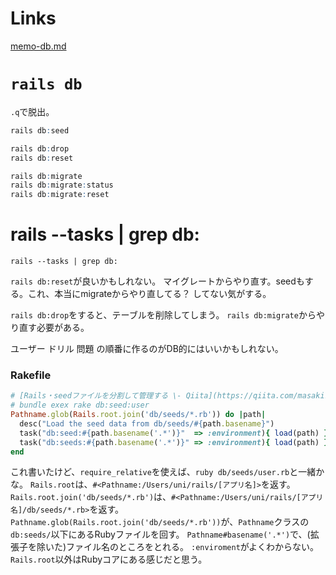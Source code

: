 # Links

[memo-db.md](../memo-db.md)

# `rails db`

`.q`で脱出。

```r
rails db:seed

rails db:drop
rails db:reset

rails db:migrate
rails db:migrate:status
rails db:migrate:reset
```

# rails --tasks | grep db:

```
rails --tasks | grep db:
```

`rails db:reset`が良いかもしれない。
マイグレートからやり直す。seedもする。これ、本当にmigrateからやり直してる？ してない気がする。

`rails db:drop`をすると、テーブルを削除してしまう。
`rails db:migrate`からやり直す必要がある。

ユーザー
ドリル
問題
の順番に作るのがDB的にはいいかもしれない。


### Rakefile

```ruby
# [Rails・seedファイルを分割して管理する \- Qiita](https://qiita.com/masaki7555/items/d65f56958020cbca5ee0)
# bundle exex rake db:seed:user
Pathname.glob(Rails.root.join('db/seeds/*.rb')) do |path|
  desc("Load the seed data from db/seeds/#{path.basename}")
  task("db:seed:#{path.basename('.*')}"  => :environment){ load(path) }
  task("db:seeds:#{path.basename('.*')}" => :environment){ load(path) }
end
```

これ書いたけど、`require_relative`を使えば、`ruby db/seeds/user.rb`と一緒かな。
`Rails.root`は、`#<Pathname:/Users/uni/rails/[アプリ名]>`を返す。
`Rails.root.join('db/seeds/*.rb')`は、`#<Pathname:/Users/uni/rails/[アプリ名]/db/seeds/*.rb>`を返す。
`Pathname.glob(Rails.root.join('db/seeds/*.rb'))`が、`Pathname`クラスの`db:seeds/`以下にあるRubyファイルを回す。
`Pathname#basename('.*')`で、(拡張子を除いた)ファイル名のところをとれる。
`:enviroment`がよくわからない。
`Rails.root`以外はRubyコアにある感じだと思う。
